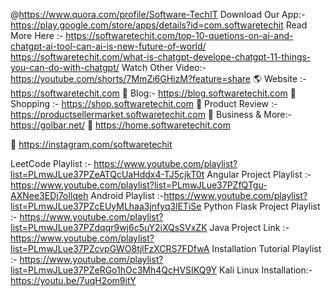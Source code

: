 @https://www.quora.com/profile/Software-TechIT
Download Our App:- https://play.google.com/store/apps/details?id=com.softwaretechit
Read More Here :- https://softwaretechit.com/top-10-quetions-on-ai-and-chatgpt-ai-tool-can-ai-is-new-future-of-world/
https://softwaretechit.com/what-is-chatgpt-develope-chatgpt-11-things-you-can-do-with-chatgpt/
Watch Other Video:-https://youtube.com/shorts/7MmZi6GHizM?feature=share
🌎 Website :- https://softwaretechit.com
📰 Blog:- https://blog.softwaretechit.com
🛒 Shopping :- https://shop.softwaretechit.com 
📑 Product Review :- https://productsellermarket.softwaretechit.com
🔎 Business & More:- https://golbar.net/
🏡 https://home.softwaretechit.com

💬 https://instagram.com/softwaretechit

LeetCode Playlist :- https://www.youtube.com/playlist?list=PLmwJLue37PZeATQcUaHddx4-TJ5cjkT0t
Angular Project Playlist :- https://www.youtube.com/playlist?list=PLmwJLue37PZfQTgu-AXNee3EDj7oIlqeh
Android Playlist :-https://www.youtube.com/playlist?list=PLmwJLue37PZcEUyMLhaa3jnfyq3lETiSe
Python Flask Project Playlist :- https://www.youtube.com/playlist?list=PLmwJLue37PZdqqr9wj6c5uY2iXQsSVxZK
Java Project Link :- https://www.youtube.com/playlist?list=PLmwJLue37PZcvpGWO8tjlFzXCRS7FDfwA
Installation Tutorial Playlist :- https://www.youtube.com/playlist?list=PLmwJLue37PZeRGo1hOc3Mh4QcHVSIKQ9Y
Kali Linux Installation:- https://youtu.be/7uqH2om9itY
